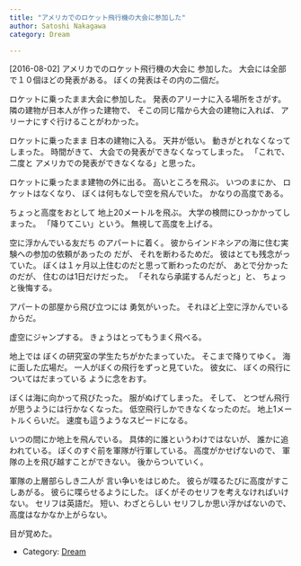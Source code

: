 ```yaml
---
title: "アメリカでのロケット飛行機の大会に参加した"
author: Satoshi Nakagawa
category: Dream

---
```


[2016-08-02]  アメリカでのロケット飛行機の大会に
参加した。
大会には全部で１０個ほどの発表がある。
ぼくの発表はその内の二個だ。

 ロケットに乗ったまま大会に参加した。
発表のアリーナに入る場所をさがす。
隣の建物が日本人が作った建物で、
そこの同じ階から大会の建物に入れば、
アリーナにすぐ行けることがわかった。

 ロケットに乗ったまま
日本の建物に入る。
天井が低い。
動きがとれなくなってしまった。
時間がきて、
大会での発表ができなくなってしまった。
「これで、二度と
アメリカでの発表ができなくなる」と思った。

 ロケットに乗ったまま建物の外に出る。
高いところを飛ぶ。
いつのまにか、
ロケットはなくなり、
ぼくは何もなしで空を飛んでいた。
かなりの高度である。

<!--more-->

 ちょっと高度をおとして
地上20メートルを飛ぶ。
大学の検問にひっかかってしまった。
「降りてこい」という。
無視して高度を上げる。

 空に浮かんでいる友だち
のアパートに着く。
彼からインドネシアの海に住む実験への参加の依頼があったの
だが、
それを断わるためだ。
彼はとても残念がっていた。
ぼくは１ヶ月以上住むのだと思って断わったのだが、
あとで分かったのだが、
住むのは1日だけだった。
「それなら承諾するんだっと」と、
ちょっと後悔する。

 アパートの部屋から飛び立つには
勇気がいった。
それほど上空に浮かんでいるからだ。

 虚空にジャンプする。
きょうはとってもうまく飛べる。

 地上では
ぼくの研究室の学生たちがかたまっていた。
そこまで降りてゆく。
海に面した広場だ。
一人がぼくの飛行をずっと見ていた。
彼女に、
ぼくの飛行についてはだまっている
ように念をおす。

 ぼくは海に向かって飛びたった。
服がぬげてしまった。
そして、
とつぜん飛行が思うようには行かなくなった。
低空飛行しかできなくなったのだ。
地上1メートルくらいだ。
速度も這うようなスピードになる。

 いつの間にか地上を飛んでいる。
具体的に誰というわけではないが、
誰かに追われている。
ぼくのすぐ前を軍隊が行軍している。
高度がかせげないので、
軍隊の上を飛び越すことができない。
後からついていく。

 軍隊の上層部らしき二人が
言い争いをはじめた。
彼らが喋るたびに高度がすこしあがる。
彼らに喋らせるようにした。
ぼくがそのセリフを考えなければいけない。
セリフは英語だ。
短い、わざとらしい
セリフしか思い浮かばないので、
高度はなかなか上がらない。

 目が覚めた。

- Category: [Dream](/categories.html#Dream)

